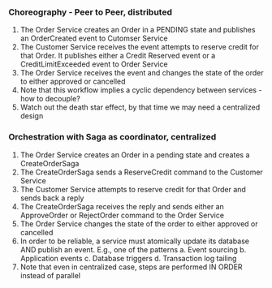 
### Choreography - Peer to Peer, distributed

1. The Order Service creates an Order in a PENDING state and publishes an OrderCreated event to Cutomser Service
2. The Customer Service receives the event attempts to reserve credit for that Order. It publishes either a Credit Reserved event or a CreditLimitExceeded event to Order Service
3. The Order Service receives the event and changes the state of the order to either approved or cancelled
5. Note that this workflow implies a cyclic dependency between services - how to decouple?
6. Watch out the death star effect, by that time we may need a centralized design


### Orchestration with Saga as coordinator, centralized

1. The Order Service creates an Order in a pending state and creates a CreateOrderSaga
2. The CreateOrderSaga sends a ReserveCredit command to the Customer Service
3. The Customer Service attempts to reserve credit for that Order and sends back a reply
4. The CreateOrderSaga receives the reply and sends either an ApproveOrder or RejectOrder command to the Order Service
5. The Order Service changes the state of the order to either approved or cancelled
6. In order to be reliable, a service must atomically update its database AND publish an event. E.g., one of the patterns
	a. Event sourcing
	b. Application events
	c. Database triggers
	d. Transaction log tailing
7. Note that even in centralized case, steps are performed IN ORDER instead of parallel
